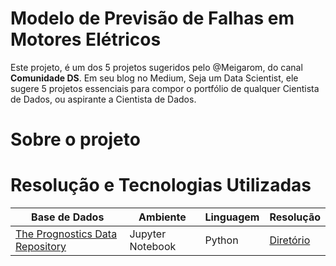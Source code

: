 # Modelo de Previsão de Falhas em Motores Elétricos

Este projeto, é um dos 5 projetos sugeridos pelo @Meigarom, do canal **Comunidade DS**. Em seu blog no Medium, Seja um Data Scientist, 
ele sugere 5 projetos essenciais para compor o portfólio de qualquer Cientista de Dados, ou aspirante a Cientista de Dados.



# Sobre o projeto


# Resolução e Tecnologias Utilizadas

| Base de Dados | Ambiente | Linguagem | Resolução |
|---------------|----------|-----------|-----------|
| [The Prognostics Data Repository](https://www.nasa.gov/intelligent-systems-division/discovery-and-systems-health/pcoe/pcoe-data-set-repository/) | Jupyter Notebook | Python | [Diretório](exemplo.com.br) |

